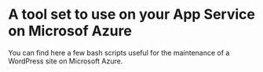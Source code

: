 # A tool set to use on your App Service on Microsof Azure

You can find here a few bash scripts useful for the maintenance of a WordPress site on Microsoft Azure.
